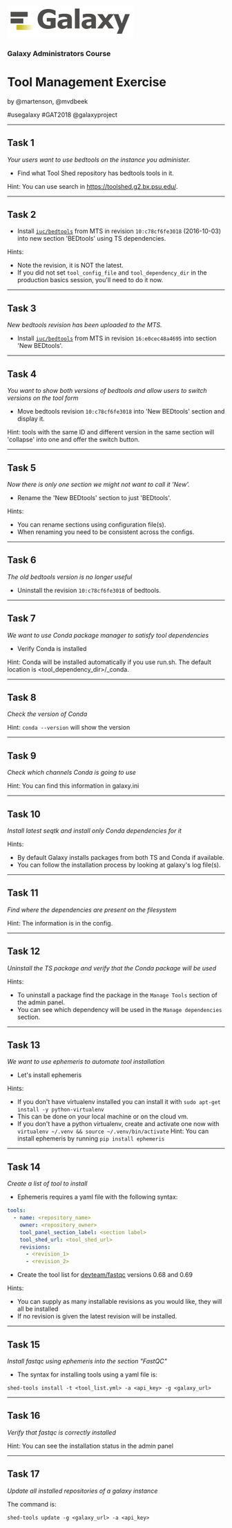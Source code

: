 ![galaxy logo](../../docs/shared-images/galaxy_logo_25percent_transparent.png)

### Galaxy Administrators Course

# Tool Management Exercise

by @martenson, @mvdbeek

\#usegalaxy \#GAT2018 @galaxyproject

---
## Task 1
*Your users want to use bedtools on the instance you administer.*
* Find what Tool Shed repository has bedtools tools in it.

Hint: You can use search in https://toolshed.g2.bx.psu.edu/.

---
## Task 2
* Install [`iuc/bedtools`](https://toolshed.g2.bx.psu.edu/view/iuc/bedtools/) from MTS in revision `10:c78cf6fe3018` (2016-10-03) into new section 'BEDtools' using TS dependencies.

Hints:
- Note the revision, it is NOT the latest.
- If you did not set `tool_config_file` and `tool_dependency_dir` in the production basics session, you'll need to do it now.

---
## Task 3
*New bedtools revision has been uploaded to the MTS.*

* Install [`iuc/bedtools`](https://toolshed.g2.bx.psu.edu/view/iuc/bedtools/) from MTS in revision `16:e0cec48a4695` into section 'New BEDtools'.

---
## Task 4
*You want to show both versions of bedtools and allow users to switch versions on the tool form*

* Move bedtools revision `10:c78cf6fe3018` into 'New BEDtools' section and display it.

Hint: tools with the same ID and different version in the same section will 'collapse' into one and offer the switch button.

---
## Task 5
*Now there is only one section we might not want to call it 'New'.*

* Rename the 'New BEDtools' section to just 'BEDtools'.

Hints:
- You can rename sections using configuration file(s).
- When renaming you need to be consistent across the configs.

---
## Task 6
*The old bedtools version is no longer useful*

* Uninstall the revision `10:c78cf6fe3018` of bedtools.

---
## Task 7
*We want to use Conda package manager to satisfy tool dependencies*

* Verify Conda is installed

Hint: Conda will be installed automatically if you use run.sh.
The default location is <tool_dependency_dir>/_conda.

---
## Task 8
*Check the version of Conda*

Hint: `conda --version` will show the version

---
## Task 9
*Check which channels Conda is going to use*

Hint: You can find this information in galaxy.ini

---
## Task 10

*Install latest seqtk and install _only_ Conda dependencies for it*

Hints:
- By default Galaxy installs packages from both TS and Conda if available.
- You can follow the installation process by looking at galaxy's log file(s).

---
## Task 11

*Find where the dependencies are present on the filesystem*

Hint: The information is in the config.

---
## Task 12

*Uninstall the TS package and verify that the Conda package will be used*

Hints:
- To uninstall a package find the package in the `Manage Tools` section of the admin panel.
- You can see which dependency will be used in the `Manage dependencies` section.

---
## Task 13

*We want to use ephemeris to automate tool installation*

* Let's install ephemeris

Hints:
  - If you don't have virtualenv installed you can install it with `sudo apt-get install -y python-virtualenv`
  - This can be done on your local machine or on the cloud vm.
  - If you don't have a python virtualenv, create and activate one now with `virtualenv ~/.venv && source ~/.venv/bin/activate`
Hint: You can install ephemeris by running `pip install ephemeris`

---
## Task 14

*Create a list of tool to install*

* Ephemeris requires a yaml file with the following syntax:

```yml
tools:
  - name: <repository_name>
    owner: <repository_owner>
    tool_panel_section_label: <section label>
    tool_shed_url: <tool_shed_url>
    revisions:
      - <revision_1>
      - <revision_2>
```

* Create the tool list for [devteam/fastqc](https://toolshed.g2.bx.psu.edu/view/devteam/fastqc) versions 0.68 and 0.69

Hints:
  - You can supply as many installable revisions as you would like, they will all be installed
  - If no revision is given the latest revision will be installed.

---
## Task 15

*Install fastqc using ephemeris into the section "FastQC"*

* The syntax for installing tools using a yaml file is:
```
shed-tools install -t <tool_list.yml> -a <api_key> -g <galaxy_url>
```

---
## Task 16

*Verify that fastqc is correctly installed*

Hint: You can see the installation status in the admin panel

---
## Task 17

*Update all installed repositories of a galaxy instance*

The command is:
```
shed-tools update -g <galaxy_url> -a <api_key>
```
